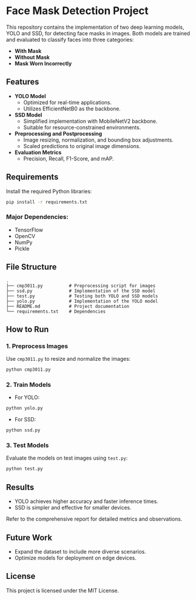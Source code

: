 # Face Mask Detection Project

This repository contains the implementation of two deep learning models, YOLO and SSD, for detecting face masks in images. Both models are trained and evaluated to classify faces into three categories: 
- **With Mask**
- **Without Mask**
- **Mask Worn Incorrectly**

## Features
- **YOLO Model**
  - Optimized for real-time applications.
  - Utilizes EfficientNetB0 as the backbone.
- **SSD Model**
  - Simplified implementation with MobileNetV2 backbone.
  - Suitable for resource-constrained environments.
- **Preprocessing and Postprocessing**
  - Image resizing, normalization, and bounding box adjustments.
  - Scaled predictions to original image dimensions.
- **Evaluation Metrics**
  - Precision, Recall, F1-Score, and mAP.

## Requirements

Install the required Python libraries:

```bash
pip install -r requirements.txt
```

### Major Dependencies:
- TensorFlow
- OpenCV
- NumPy
- Pickle

## File Structure

```
.
├── cmp3011.py          # Preprocessing script for images
├── ssd.py              # Implementation of the SSD model
├── test.py             # Testing both YOLO and SSD models
├── yolo.py             # Implementation of the YOLO model
├── README.md           # Project documentation
└── requirements.txt    # Dependencies
```

## How to Run

### 1. Preprocess Images
Use `cmp3011.py` to resize and normalize the images:

```bash
python cmp3011.py
```

### 2. Train Models
- For YOLO:

```bash
python yolo.py
```

- For SSD:

```bash
python ssd.py
```

### 3. Test Models
Evaluate the models on test images using `test.py`:

```bash
python test.py
```

## Results
- YOLO achieves higher accuracy and faster inference times.
- SSD is simpler and effective for smaller devices.

Refer to the comprehensive report for detailed metrics and observations.

## Future Work
- Expand the dataset to include more diverse scenarios.
- Optimize models for deployment on edge devices.

## License
This project is licensed under the MIT License.
